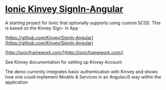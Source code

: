 

[Ionic Kinvey SignIn-Angular](https://github.com/Kinvey/SignIn-Angular)
=====================




A starting project for Ionic that optionally supports
using custom SCSS. This is based on the Kinvey Sign- In App

[https://github.com/Kinvey/SignIn-Angular](https://github.com/Kinvey/SignIn-Angular)

[http://ionicframework.com/](http://ionicframework.com/)

See Kinvey documentation for setting up Kinvey Account

The demo currently integrates basic authentication with Kinvey and shows how one could implement Models & Services in an AngularJS way within the application
